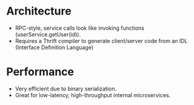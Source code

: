# Architecture
* RPC-style, service calls look like invoking functions (userService.getUser(id)).
* Requires a Thrift compiler to generate client/server code from an IDL (Interface Definition Language)
# Performance
* Very efficient due to binary serialization.
* Great for low-latency, high-throughput internal microservices.

